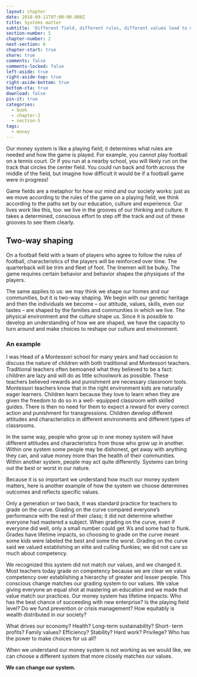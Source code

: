 ```yaml
---
layout: chapter
date: 2018-09-11T07:00:00.000Z
title: Systems matter
subtitle: 'Different field, different rules, different values lead to different outcomes'
section-number: 5
chapter-number: 2
next-section: 6
chapter-start: true
share: true
comments: false
comments-locked: false
left-aside: true
right-aside-top: true
right-aside-bottom: true
bottom-cta: true
download: false
pin-it: true
categories:
  - book
  - chapter-2
  - section-5
tags:
  - money
---
```

Our money system is like a playing field; it determines what rules are
needed and how the game is played. For example, you cannot play football on a tennis court. Or if you run at a nearby school, you will likely
run on the track that circles the center field. You could run back and
forth across the middle of the field, but imagine how difficult it would
be if a football game were in progress!

Game fields are a metaphor for how our mind and our society
works: just as we move according to the rules of the game on a playing
field, we think according to the paths set by our education, culture and
experience. Our lives work like this, too: we live in the grooves of our
thinking and culture. It takes a determined, conscious effort to step off
the track and out of these grooves to see them clearly.

## Two-way shaping

On a football field with a team of players who agree to follow the rules
of football, characteristics of the players will be reinforced over time.
The quarterback will be trim and fleet of foot. The linemen will be bulky.
The game requires certain behavior and behavior shapes the physiques
of the players.

The same applies to us: we may think we shape our homes and our
communities, but it is two-way shaping. We begin with our genetic heritage and then the individuals we become – our attitude, values, skills,
even our tastes – are shaped by the families and communities in which
we live. The physical environment and the culture shape us. Since it is
possible to develop an understanding of how we are shaped, we have
the capacity to turn around and make choices to reshape our culture
and environment.

### An example

I was Head of a Montessori school for many years and had occasion
to discuss the nature of children with both traditional and Montessori
teachers. Traditional teachers often bemoaned what they believed to
be a fact: children are lazy and will do as little schoolwork as possible. These teachers believed rewards and punishment are
necessary classroom tools. Montessori teachers know that in the right
environment kids are naturally eager learners. Children learn because
they love to learn when they are given the freedom to do so in a well-
equipped classroom with skilled guides. There is then no need for
them to expect a reward for every correct action and punishment for
transgressions. Children develop different attitudes and characteristics
in different environments and different types of classrooms.

In the same way, people who grow up in one money system will
have different attitudes and characteristics from those who grow up
in another. Within one system some people may be dishonest, get
away with anything they can, and value money more than the health
of their communities. Within another system, people may act quite
differently. Systems can bring out the best or worst in our nature.

Because it is so important we understand how much our money
system matters, here is another example of how the system we choose
determines outcomes and reflects specific values.

Only a generation or two back, it was standard practice for teachers
to grade on the curve. Grading on the curve compared everyone’s
performance with the rest of their class; it did not determine whether
everyone had mastered a subject. When grading on the curve, even
if everyone did well, only a small number could get ‘A’s and some
had to flunk. Grades have lifetime impacts, so choosing to grade on
the curve meant some kids were labeled the best and some the worst.
Grading on the curve said we valued establishing an elite and culling
flunkies; we did not care so much about competency.

We recognized this system did not match our values, and we changed
it. Most teachers today grade on competency because we are clear
we value competency over establishing a hierarchy of greater and
lesser people. This conscious change matches our grading system to
our values. We value giving everyone an equal shot at mastering an
education and we made that value match our practices.
Our money system has lifetime impacts: Who has the best chance
of succeeding with new enterprise? Is the playing field level? Do we
fund prevention or crisis management? How equitably is wealth
distributed in our society?

What drives our economy? Health? Long-term sustainability? Short-
term profits? Family values? Efficiency? Stability? Hard work?
Privilege? Who has the power to make choices for us all?

When we understand our money system is not working as we would
like, we can choose a different system that more closely matches
our values.

**We can change our system.**
